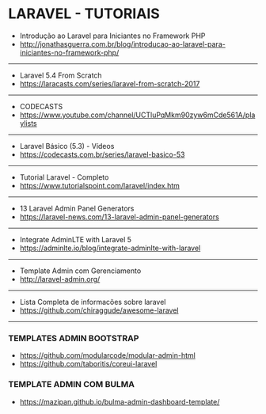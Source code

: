 # LARAVEL - TUTORIAIS

* Introdução ao Laravel para Iniciantes no Framework PHP
* http://jonathasguerra.com.br/blog/introducao-ao-laravel-para-iniciantes-no-framework-php/
---
* Laravel 5.4 From Scratch
* https://laracasts.com/series/laravel-from-scratch-2017
---
* CODECASTS
* https://www.youtube.com/channel/UCTluPqMkm90zyw6mCde561A/playlists
---
* Laravel Básico (5.3) - Vídeos
* https://codecasts.com.br/series/laravel-basico-53
---
* Tutorial Laravel - Completo
* https://www.tutorialspoint.com/laravel/index.htm
---
* 13 Laravel Admin Panel Generators
* https://laravel-news.com/13-laravel-admin-panel-generators
---
* Integrate AdminLTE with Laravel 5
* https://adminlte.io/blog/integrate-adminlte-with-laravel
---
* Template Admin com Gerenciamento
* http://laravel-admin.org/
---
* Lista Completa de informacões sobre laravel
* https://github.com/chiraggude/awesome-laravel
---

### TEMPLATES ADMIN BOOTSTRAP
* https://github.com/modularcode/modular-admin-html
* https://github.com/taboritis/coreui-laravel

### TEMPLATE ADMIN COM BULMA
* https://mazipan.github.io/bulma-admin-dashboard-template/

